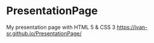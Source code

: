# PresentationPage
My presentation page with HTML 5 &amp; CSS 3
https://ivan-sr.github.io/PresentationPage/
